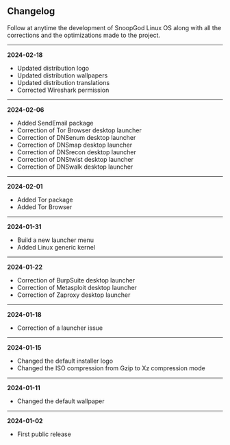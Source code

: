 ## Changelog

Follow at anytime the development of SnoopGod Linux OS along with all the corrections and the optimizations made to the project.

* * *

**2024-02-18**

- Updated distribution logo
- Updated distribution wallpapers
- Updated distribution translations
- Corrected Wireshark permission

* * *

**2024-02-06**

- Added SendEmail package
- Correction of Tor Browser desktop launcher
- Correction of DNSenum desktop launcher
- Correction of DNSmap desktop launcher
- Correction of DNSrecon desktop launcher
- Correction of DNStwist desktop launcher
- Correction of DNSwalk desktop launcher

* * *

**2024-02-01**

- Added Tor package
- Added Tor Browser

* * *

**2024-01-31**

- Build a new launcher menu
- Added Linux generic kernel

* * *

**2024-01-22**

- Correction of BurpSuite desktop launcher
- Correction of Metasploit desktop launcher
- Correction of Zaproxy desktop launcher

* * *

**2024-01-18**

- Correction of a launcher issue

* * *

**2024-01-15**

- Changed the default installer logo
- Changed the ISO compression from Gzip to Xz compression mode

* * *

**2024-01-11**

- Changed the default wallpaper

* * *

**2024-01-02**

- First public release
